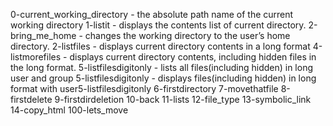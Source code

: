 0-current_working_directory - the absolute path name of the current working directory
1-listit - displays the contents list of current directory.
2-bring_me_home -  changes the working directory to the user’s home directory.
2-listfiles - displays current directory contents in a long format
4-listmorefiles - displays current directory contents, including hidden files in the long format.
5-listfilesdigitonly - lists all files(including hidden) in long user and group 5-listfilesdigitonly - displays files(including hidden) in long format with user5-listfilesdigitonly
6-firstdirectory
7-movethatfile
8-firstdelete
9-firstdirdeletion
10-back
11-lists
12-file_type
13-symbolic_link
14-copy_html
100-lets_move
